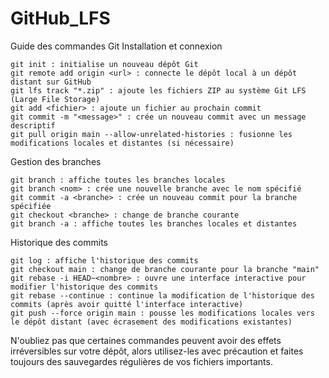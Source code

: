 # GitHub_LFS
Guide des commandes Git
Installation et connexion

    git init : initialise un nouveau dépôt Git
    git remote add origin <url> : connecte le dépôt local à un dépôt distant sur GitHub
    git lfs track "*.zip" : ajoute les fichiers ZIP au système Git LFS (Large File Storage)
    git add <fichier> : ajoute un fichier au prochain commit
    git commit -m "<message>" : crée un nouveau commit avec un message descriptif
    git pull origin main --allow-unrelated-histories : fusionne les modifications locales et distantes (si nécessaire)

Gestion des branches

    git branch : affiche toutes les branches locales
    git branch <nom> : crée une nouvelle branche avec le nom spécifié
    git commit -a <branche> : crée un nouveau commit pour la branche spécifiée
    git checkout <branche> : change de branche courante
    git branch -a : affiche toutes les branches locales et distantes

Historique des commits

    git log : affiche l'historique des commits
    git checkout main : change de branche courante pour la branche "main"
    git rebase -i HEAD~<nombre> : ouvre une interface interactive pour modifier l'historique des commits
    git rebase --continue : continue la modification de l'historique des commits (après avoir quitté l'interface interactive)
    git push --force origin main : pousse les modifications locales vers le dépôt distant (avec écrasement des modifications existantes)

N'oubliez pas que certaines commandes peuvent avoir des effets irréversibles sur votre dépôt, alors utilisez-les avec précaution et faites toujours des sauvegardes régulières de vos fichiers importants.
